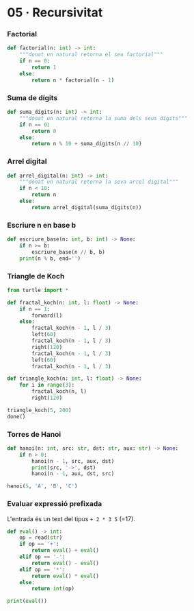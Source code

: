 
# 05 · Recursivitat

### Factorial 

```python
def factorial(n: int) -> int:
    """donat un natural retorna el seu factorial"""
    if n == 0:
        return 1 
    else:
        return n * factorial(n - 1)
```

### Suma de dígits 

```python
def suma_dígits(n: int) -> int:
    """donat un natural retorna la suma dels seus dígits"""
    if n == 0:
        return 0
    else:
        return n % 10 + suma_dígits(n // 10)
```


### Arrel digital

```python
def arrel_digital(n: int) -> int:
    """donat un natural retorna la seva arrel digital"""
    if n < 10:
        return n
    else:
        return arrel_digital(suma_dígits(n))
```


### Escriure n en base b

```python
def escriure_base(n: int, b: int) -> None:
    if n >= b:
        escriure_base(n // b, b)
    print(n % b, end='')
```


### Triangle de Koch 

```python
from turtle import *

def fractal_koch(n: int, l: float) -> None:
    if n == 1:
        forward(l)
    else:
        fractal_koch(n - 1, l / 3)
        left(60)
        fractal_koch(n - 1, l / 3)
        right(120)
        fractal_koch(n - 1, l / 3)
        left(60)
        fractal_koch(n - 1, l / 3)

def triangle_koch(n: int, l: float) -> None:
    for i in range(3):
        fractal_koch(n, l)
        right(120)

triangle_koch(5, 200)
done()
```


### Torres de Hanoi 

```python
def hanoi(n: int, src: str, dst: str, aux: str) -> None:
    if n > 0:
        hanoi(n - 1, src, aux, dst)
        print(src, '->', dst)
        hanoi(n - 1, aux, dst, src)

hanoi(5, 'A', 'B', 'C')
```


### Evaluar expressió prefixada

L'entrada és un text del tipus `+ 2 * 3 5` (=17).

```python
def eval() -> int:
    op = read(str)
    if op == '+':
        return eval() + eval()
    elif op == '-':
        return eval() - eval()
    elif op == '*':
        return eval() * eval()
    else:
        return int(op)

print(eval())
```
